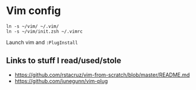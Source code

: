 # Vim config

```
ln -s ~/vim/ ~/.vim/
ln -s ~/vim/init.zsh ~/.vimrc
```

Launch vim and `:PlugInstall`

## Links to stuff I read/used/stole

* https://github.com/rstacruz/vim-from-scratch/blob/master/README.md
* https://github.com/junegunn/vim-plug
